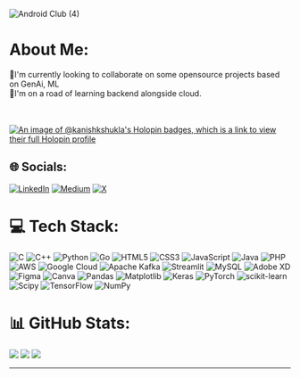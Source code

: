 ![Android Club (4)](https://github.com/user-attachments/assets/29482e68-6364-41d6-9d9b-2c83ca080f2c)


#  About Me:
👯I'm currently looking to collaborate on some opensource projects based on GenAi, ML <br>🌱I'm on a road of learning backend alongside cloud.<br><br><br>

[![An image of @kanishkshukla's Holopin badges, which is a link to view their full Holopin profile](https://holopin.me/kanishkshukla)](https://holopin.io/@kanishkshukla)
## 🌐 Socials:
[![LinkedIn](https://img.shields.io/badge/LinkedIn-%230077B5.svg?logo=linkedin&logoColor=white)](https://www.linkedin.com/in/kanishkshukla3/) [![Medium](https://img.shields.io/badge/Medium-12100E?logo=medium&logoColor=white)](https://medium.com/@https://medium.com/@kanishkshukla211) [![X](https://img.shields.io/badge/X-black.svg?logo=X&logoColor=white)](https://x.com/https://x.com/Kanishk4900) 
# 💻 Tech Stack:
![C](https://img.shields.io/badge/c-%2300599C.svg?style=flat&logo=c&logoColor=white) ![C++](https://img.shields.io/badge/c++-%2300599C.svg?style=flat&logo=c%2B%2B&logoColor=white) ![Python](https://img.shields.io/badge/python-3670A0?style=flat&logo=python&logoColor=ffdd54) ![Go](https://img.shields.io/badge/go-%2300ADD8.svg?style=flat&logo=go&logoColor=white) ![HTML5](https://img.shields.io/badge/html5-%23E34F26.svg?style=flat&logo=html5&logoColor=white) ![CSS3](https://img.shields.io/badge/css3-%231572B6.svg?style=flat&logo=css3&logoColor=white) ![JavaScript](https://img.shields.io/badge/javascript-%23323330.svg?style=flat&logo=javascript&logoColor=%23F7DF1E) ![Java](https://img.shields.io/badge/java-%23ED8B00.svg?style=flat&logo=openjdk&logoColor=white) ![PHP](https://img.shields.io/badge/php-%23777BB4.svg?style=flat&logo=php&logoColor=white) ![AWS](https://img.shields.io/badge/AWS-%23FF9900.svg?style=flat&logo=amazon-aws&logoColor=white) ![Google Cloud](https://img.shields.io/badge/GoogleCloud-%234285F4.svg?style=flat&logo=google-cloud&logoColor=white) ![Apache Kafka](https://img.shields.io/badge/Apache%20Kafka-000?style=flat&logo=apachekafka) ![Streamlit](https://img.shields.io/badge/Streamlit-%23FE4B4B.svg?style=flat&logo=streamlit&logoColor=white) ![MySQL](https://img.shields.io/badge/mysql-4479A1.svg?style=flat&logo=mysql&logoColor=white) ![Adobe XD](https://img.shields.io/badge/Adobe%20XD-470137?style=flat&logo=Adobe%20XD&logoColor=#FF61F6) ![Figma](https://img.shields.io/badge/figma-%23F24E1E.svg?style=flat&logo=figma&logoColor=white) ![Canva](https://img.shields.io/badge/Canva-%2300C4CC.svg?style=flat&logo=Canva&logoColor=white) ![Pandas](https://img.shields.io/badge/pandas-%23150458.svg?style=flat&logo=pandas&logoColor=white) ![Matplotlib](https://img.shields.io/badge/Matplotlib-%23ffffff.svg?style=flat&logo=Matplotlib&logoColor=black) ![Keras](https://img.shields.io/badge/Keras-%23D00000.svg?style=flat&logo=Keras&logoColor=white) ![PyTorch](https://img.shields.io/badge/PyTorch-%23EE4C2C.svg?style=flat&logo=PyTorch&logoColor=white) ![scikit-learn](https://img.shields.io/badge/scikit--learn-%23F7931E.svg?style=flat&logo=scikit-learn&logoColor=white) ![Scipy](https://img.shields.io/badge/SciPy-%230C55A5.svg?style=flat&logo=scipy&logoColor=%white) ![TensorFlow](https://img.shields.io/badge/TensorFlow-%23FF6F00.svg?style=flat&logo=TensorFlow&logoColor=white) ![NumPy](https://img.shields.io/badge/numpy-%23013243.svg?style=flat&logo=numpy&logoColor=white)
# 📊 GitHub Stats:
![](https://github-readme-stats.vercel.app/api?username=KANISHKSHUKLA&theme=dark&hide_border=false&include_all_commits=false&count_private=false)
![](https://github-readme-streak-stats.herokuapp.com/?user=KANISHKSHUKLA&theme=dark&hide_border=false)
![](https://github-readme-stats.vercel.app/api/top-langs/?username=KANISHKSHUKLA&theme=dark&hide_border=false&include_all_commits=false&count_private=false&layout=compact)
<!--
## 🏆 GitHub Trophies
#![](https://github-profile-trophy.vercel.app/?username=KANISHKSHUKLA&theme=radical&no-frame=false&no-bg=false&margin-w=4)

### ✍️ Random Dev Quote
![](https://quotes-github-readme.vercel.app/api?type=horizontal&theme=radical)-->

---
<!--[![](https://visitcount.itsvg.in/api?id=KANISHKSHUKLA&label=Profile%20Views&color=9&pretty=false)](https://visitcount.itsvg.in)

<!-- Proudly created with GPRM ( https://gprm.itsvg.in ) -->

